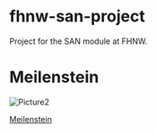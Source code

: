 # fhnw-san-project
Project for the SAN module at FHNW.

# Meilenstein

![Picture2](https://github.com/gabrieltorresgamez/fhnw-san-project/assets/40719099/45c8ea8e-6a53-4439-a47f-92f2df1e9f59)

[Meilenstein](https://fhnw365-my.sharepoint.com/:w:/r/personal/florin_barbisch_students_fhnw_ch/Documents/Meilenstein-SNA-26.docx?d=wbdd43f975668444ebaba345336706ad7&csf=1&web=1&e=bCVPZG)
